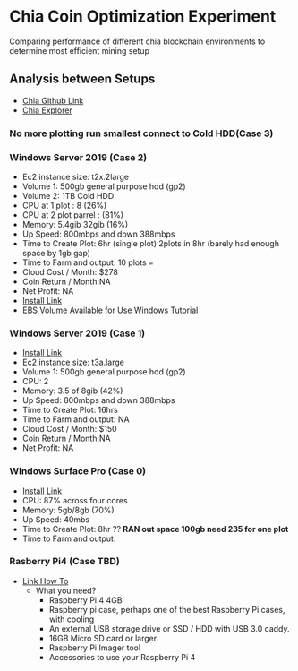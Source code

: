 # Chia Coin Optimization Experiment
Comparing performance of different chia blockchain environments to determine most efficient mining setup
## Analysis between Setups
* [Chia Github Link](https://github.com/Chia-Network/chia-blockchain)
* [Chia Explorer](https://www.chiaexplorer.com/)
### No more plotting run smallest connect to Cold HDD(Case 3)
### Windows Server 2019 (Case 2)
* Ec2 instance size: t2x.2large 
* Volume 1: 500gb general purpose hdd (gp2)
* Volume 2: 1TB Cold HDD
* CPU at 1 plot : 8 (26%)
* CPU at 2 plot parrel : (81%)
* Memory: 5.4gib 32gib (16%)
* Up Speed: 800mbps and down 388mbps
* Time to Create Plot: 6hr (single plot) 2plots in 8hr (barely had enough space by 1gb gap)
* Time to Farm and output: 10 plots = 
* Cloud Cost / Month: $278
* Coin Return / Month:NA
* Net Profit: NA
* [Install Link](https://github.com/Chia-Network/chia-blockchain/wiki/Quick-Start-Guide)
* [EBS Volume Available for Use Windows Tutorial](https://docs.aws.amazon.com/AWSEC2/latest/WindowsGuide/ebs-using-volumes.html)
### Windows Server 2019  (Case 1)
* [Install Link](https://github.com/Chia-Network/chia-blockchain/wiki/Quick-Start-Guide)
* Ec2 instance size: t3a.large
* Volume 1: 500gb general purpose hdd (gp2)
* CPU: 2
* Memory: 3.5 of 8gib (42%)
* Up Speed: 800mbps and down 388mbps
* Time to Create Plot: 16hrs
* Time to Farm and output: NA
* Cloud Cost / Month: $150
* Coin Return / Month:NA
* Net Profit: NA
### Windows Surface Pro (Case 0) 
* [Install Link](https://github.com/Chia-Network/chia-blockchain/wiki/Quick-Start-Guide)
* CPU: 87% across four cores
* Memory: 5gb/8gb (70%)
* Up Speed: 40mbs
* Time to Create Plot: 8hr ?? **RAN out space 100gb need 235 for one plot**
* Time to Farm and output:
### Rasberry Pi4 (Case TBD)
* [Link How To](https://www.tomshardware.com/how-to/raspberry-pi-chia-coin)
    * What you need?
        - Raspberry Pi 4 4GB
        - Raspberry pi case, perhaps one of the best Raspberry Pi cases, with cooling
        - An external USB storage drive or SSD / HDD with USB 3.0 caddy.
        - 16GB Micro SD card or larger
        - Raspberry Pi Imager tool
        - Accessories to use your Raspberry Pi 4

